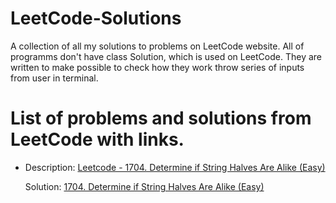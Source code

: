 # LeetCode-Solutions
A collection of all my solutions to problems on LeetCode website.
All of programms don't have class Solution, which is used on LeetCode.
They are written to make possible to check how they work throw series of inputs from user in terminal.

# List of problems and solutions from LeetCode with links.


* Description: [Leetcode - 1704. Determine if String Halves Are Alike (Easy)](https://leetcode.com/problems/determine-if-string-halves-are-alike/description/)
  
  Solution: [1704. Determine if String Halves Are Alike (Easy)](https://github.com/OpheliaGeek/LeetCode-Solutions/blob/main/1704.%20Determine%20if%20String%20Halves%20Are%20Alike.py)
